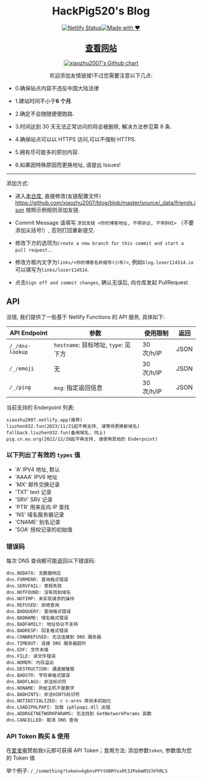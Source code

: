 <div align="center">
  <h1>HackPig520's Blog</h1>

[![Netlify Status](https://api.netlify.com/api/v1/badges/78c67981-3f26-4c95-bdc8-c311ed58fd1e/deploy-status)](https://app.netlify.com/sites/xiaozhu2007/deploys)[![Made with ❤](https://flat.badgen.net/badge/made%20with/%e2%9d%a4/ff69b4)](blog)

</div>

<h2 align="center"><a href="https://xiaozhu2007.netlify.app/friends/">查看网站</a></h2>
<p align="center">
  <a href="https://github.com/xiaozhu2007">
    <img src="https://ghchart.rshah.org/xiaozhu2007" alt="xiaozhu2007's Github chart" />
  </a>
</p>
<div align="center">欢迎添加友情链接!不过您需要注意以下几点:</div>
	
- 0.确保站点内容不违反中国大陆法律

- 1.建站时间不小于**6 个月**.

- 2.确定不会随随便便跑路.

- 3.时间达到 30 天无法正常访问的将会被删除, 解决方法参见第 8 条.

- 4.确保站点可以以 HTTPS 访问,可以不强制 HTTPS.

- 5.拥有尽可能多的原创内容.

- 6.如果因特殊原因而更换地址, 请提出 Issues!

---

添加方式:

- 进入[本仓库][gh_blog], 直接修改(友链配置文件)
  <https://github.com/xiaozhu2007/blog/blob/master/source/_data/friends.json> 按照示例规则添加友链.

- Commit Message 请填写 `添加友链 <你的博客地址, 不带协议, 不带斜杠>` （不要添加尖括号!）, 否则打回重新提交.

- 修改下方的选项为`Create a new branch for this commit and start a pull request.`.

- 修改方框内文字为`links/<你的博客名称缩写(小写)>`, 例如`blog.loser114514.io`可以填写为`links/loser114514`.

- 点击`Sign off and commit changes`, 确认无误后, 向仓库发起 PullRequest.

## API

没错, 我们提供了一些基于 Netlify Functions 的 API 服务, 具体如下:

| API Endpoint    | 参数                                 | 使用限制   | 返回 |
| --------------- | ------------------------------------ | ---------- | ---- |
| `/_/dns-lookup` | `hostname`: 目标地址, `type`: 见下方 | 30 次/h/IP | JSON |
| `/_/emoji`      | 无                                   | 30 次/h/IP | JSON |
| `/_/ping`       | `msg`: 指定返回信息                  | 30 次/h/IP | JSON |

当前支持的 Enderpoint 列表:

```
xiaozhu2007.netlify.app(推荐)
liuzhen932.fun(2023/11/21起不再支持, 请等待更换新域名)
fallback.liuzhen932.fun(备用域名, 同上)
pig.cn.eu.org(2022/12/28起不再支持, 请使用其他的 Enderpoint)
```

### 以下列出了有效的 `types` 值

- 'A' IPV4 地址, 默认
- 'AAAA' IPV6 地址
- 'MX' 邮件交换记录
- 'TXT' text 记录
- 'SRV' SRV 记录
- 'PTR' 用来反向 IP 查找
- 'NS' 域名服务器记录
- 'CNAME' 别名记录
- 'SOA' 授权记录的初始值

### 错误码

每次 DNS 查询都可能返回以下错误码:

```
dns.NODATA: 无数据响应
dns.FORMERR: 查询格式错误
dns.SERVFAIL: 常规失败
dns.NOTFOUND: 没有找到域名
dns.NOTIMP: 未实现请求的操作
dns.REFUSED: 拒绝查询
dns.BADQUERY: 查询格式错误
dns.BADNAME: 域名格式错误
dns.BADFAMILY: 地址协议不支持
dns.BADRESP: 回复格式错误
dns.CONNREFUSED: 无法连接到 DNS 服务器
dns.TIMEOUT: 连接 DNS 服务器超时
dns.EOF: 文件末端
dns.FILE: 读文件错误
dns.NOMEM: 内存溢出
dns.DESTRUCTION: 通道被摧毁
dns.BADSTR: 字符串格式错误
dns.BADFLAGS: 非法标识符
dns.NONAME: 所给主机不是数字
dns.BADHINTS: 非法HINTS标识符
dns.NOTINITIALIZED: c c-ares 库尚未初始化
dns.LOADIPHLPAPI: 加载 iphlpapi.dll 出错
dns.ADDRGETNETWORKPARAMS: 无法找到 GetNetworkParams 函数
dns.CANCELLED: 取消 DNS 查询
```

### API Token 购买 & 使用

在[爱发电][afdian]赞助我`5`元即可获得 API Token；食用方法: 添加参数`token`, 参数值为您的 Token 值

举个例子: `/_/something?token=kgbnvPFYtH8RYxxRt3JPekmR5ChFhRL5`

[blog]: https://xiaozhu2007.netlify.app/
[gh_blog]: https://github.com/xiaozhu2007/blog
[afdian]: https://afdian.net/order/create?plan_id=5931b3de017b11eca91752540025c377&product_type=0
